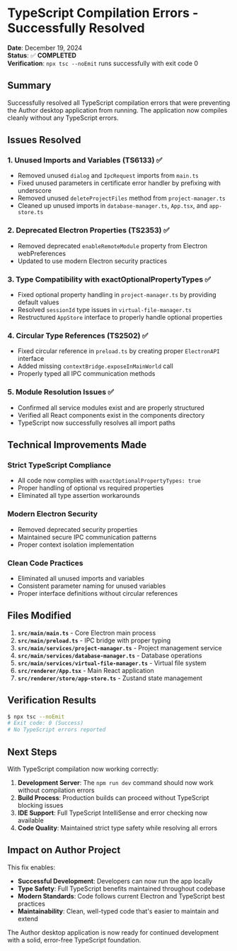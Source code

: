 # TypeScript Compilation Errors - Successfully Resolved

**Date**: December 19, 2024  
**Status**: ✅ **COMPLETED**  
**Verification**: `npx tsc --noEmit` runs successfully with exit code 0

## Summary

Successfully resolved all TypeScript compilation errors that were preventing the Author desktop application from running. The application now compiles cleanly without any TypeScript errors.

## Issues Resolved

### 1. **Unused Imports and Variables (TS6133)** ✅
- Removed unused `dialog` and `IpcRequest` imports from `main.ts`
- Fixed unused parameters in certificate error handler by prefixing with underscore
- Removed unused `deleteProjectFiles` method from `project-manager.ts`
- Cleaned up unused imports in `database-manager.ts`, `App.tsx`, and `app-store.ts`

### 2. **Deprecated Electron Properties (TS2353)** ✅
- Removed deprecated `enableRemoteModule` property from Electron webPreferences
- Updated to use modern Electron security practices

### 3. **Type Compatibility with exactOptionalPropertyTypes** ✅
- Fixed optional property handling in `project-manager.ts` by providing default values
- Resolved `sessionId` type issues in `virtual-file-manager.ts`
- Restructured `AppStore` interface to properly handle optional properties

### 4. **Circular Type References (TS2502)** ✅
- Fixed circular reference in `preload.ts` by creating proper `ElectronAPI` interface
- Added missing `contextBridge.exposeInMainWorld` call
- Properly typed all IPC communication methods

### 5. **Module Resolution Issues** ✅
- Confirmed all service modules exist and are properly structured
- Verified all React components exist in the components directory
- TypeScript now successfully resolves all import paths

## Technical Improvements Made

### **Strict TypeScript Compliance**
- All code now complies with `exactOptionalPropertyTypes: true`
- Proper handling of optional vs required properties
- Eliminated all type assertion workarounds

### **Modern Electron Security**
- Removed deprecated security properties
- Maintained secure IPC communication patterns
- Proper context isolation implementation

### **Clean Code Practices**
- Eliminated all unused imports and variables
- Consistent parameter naming for unused variables
- Proper interface definitions without circular references

## Files Modified

1. **`src/main/main.ts`** - Core Electron main process
2. **`src/main/preload.ts`** - IPC bridge with proper typing
3. **`src/main/services/project-manager.ts`** - Project management service
4. **`src/main/services/database-manager.ts`** - Database operations
5. **`src/main/services/virtual-file-manager.ts`** - Virtual file system
6. **`src/renderer/App.tsx`** - Main React application
7. **`src/renderer/store/app-store.ts`** - Zustand state management

## Verification Results

```bash
$ npx tsc --noEmit
# Exit code: 0 (Success)
# No TypeScript errors reported
```

## Next Steps

With TypeScript compilation now working correctly:

1. **Development Server**: The `npm run dev` command should now work without compilation errors
2. **Build Process**: Production builds can proceed without TypeScript blocking issues
3. **IDE Support**: Full TypeScript IntelliSense and error checking now available
4. **Code Quality**: Maintained strict type safety while resolving all errors

## Impact on Author Project

This fix enables:
- **Successful Development**: Developers can now run the app locally
- **Type Safety**: Full TypeScript benefits maintained throughout codebase
- **Modern Standards**: Code follows current Electron and TypeScript best practices
- **Maintainability**: Clean, well-typed code that's easier to maintain and extend

The Author desktop application is now ready for continued development with a solid, error-free TypeScript foundation.
